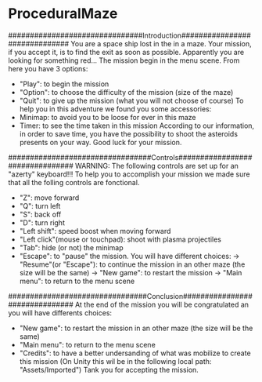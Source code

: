 # ProceduralMaze

###############################Introduction##############################
You are a space ship lost in the in a maze. Your mission, if you accept 
it, is to find the exit as soon as possible. Apparently you are looking 
for something red...
The mission begin in the menu scene. From here you have 3 options:
- "Play": to begin the mission 
- "Option": to choose the difficulty of the mission (size of the maze)
- "Quit": to give up the mission (what you will not choose of course)
To help you in this adventure we found you some accessories:
- Minimap: to avoid you to be loose for ever in this maze 
- Timer: to see the time taken in this mission
According to our information, in order to save time, you have the 
possibility to shoot the asteroids presents on your way.
Good luck for your mission.

#################################Controls################################
WARNING: The following controls are set up for an "azerty" keyboard!!!
To help you to accomplish your mission we made sure that all the folling
controls are fonctional.
- "Z": move forward
- "Q": turn left
- "S": back off
- "D": turn right
- "Left shift": speed boost when moving forward
- "Left click"(mouse or touchpad): shoot with plasma projectiles 
- "Tab": hide (or not) the minimap
- "Escape": to "pause" the mission. You will have different choices:
    -> "Resume"(or "Escape"): to continue the mission in an other maze 
(the size will be the same)
    -> "New game": to restart the mission 
    -> "Main menu": to return to the menu scene

################################Conclusion###############################
At the end of the mission you will be congratulated an you will have
differents choices:
- "New game": to restart the mission in an other maze (the size will be
the same)
- "Main menu": to return to the menu scene
- "Credits": to have a better undersanding of what was mobilize to 
create this mission 
(On Unity this wil be in the following local path: "Assets/Imported")
Tank you for accepting the mission.
